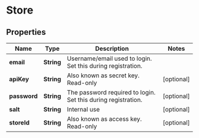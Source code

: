 
# Store

## Properties
Name | Type | Description | Notes
------------ | ------------- | ------------- | -------------
**email** | **String** | Username/email used to login. Set this during registration. | 
**apiKey** | **String** | Also known as secret key. Read-only |  [optional]
**password** | **String** | The password required to login. Set this during registration. |  [optional]
**salt** | **String** | Internal use |  [optional]
**storeId** | **String** | Also known as access key. Read-only |  [optional]



